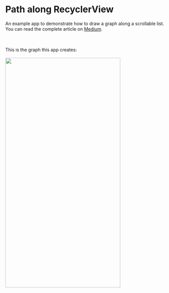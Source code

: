 # Path along RecyclerView
An example app to demonstrate how to draw a graph along a scrollable list.<br>
You can read the complete article on <a href='https://medium.com/@shevach/path-along-recyclerview-59780076198f'>Medium</a>.

<br><br>
This is the graph this app creates:<br><br>
<img src="Demo/demo.gif" width="360" height="720" />
